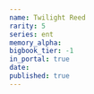 ```yaml
---
name: Twilight Reed
rarity: 5
series: ent
memory_alpha:
bigbook_tier: -1
in_portal: true
date:
published: true
---
```




